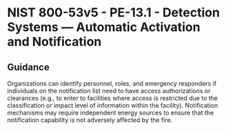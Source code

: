 # NIST 800-53v5 - PE-13.1 - Detection Systems — Automatic Activation and Notification
## Guidance
Organizations can identify personnel, roles, and emergency responders if individuals on the notification list need to have access authorizations or clearances (e.g., to enter to facilities where access is restricted due to the classification or impact level of information within the facility). Notification mechanisms may require independent energy sources to ensure that the notification capability is not adversely affected by the fire.